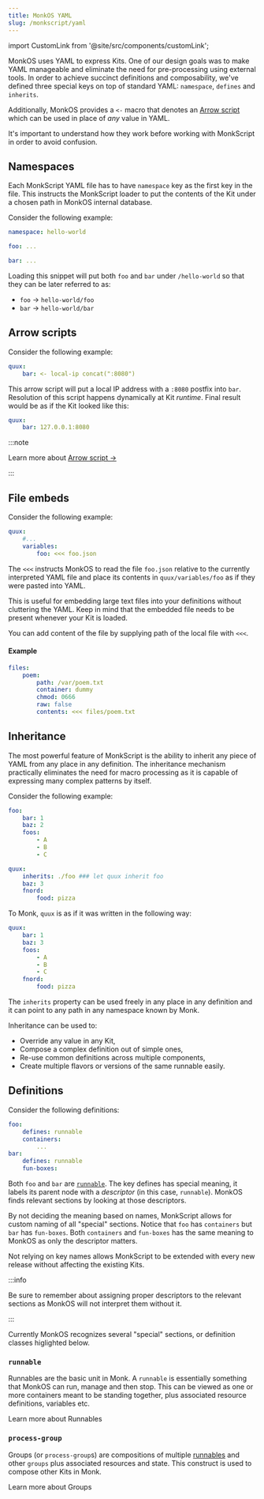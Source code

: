 ```yaml
---
title: MonkOS YAML
slug: /monkscript/yaml
---
```


import CustomLink from '@site/src/components/customLink';

MonkOS uses YAML to express Kits. One of our design goals was to make YAML manageable and eliminate the need for pre-processing using external tools. In order to achieve succinct definitions and composability, we've defined three special keys on top of standard YAML: `namespace`, `defines` and `inherits`.

Additionally, MonkOS provides a `<-` macro that denotes an [Arrow script](./scripting) which can be used in place of _any_ value in YAML.

It's important to understand how they work before working with MonkScript in order to avoid confusion.

## Namespaces

Each MonkScript YAML file has to have `namespace` key as the first key in the file. This instructs the MonkScript loader to put the contents of the Kit under a chosen path in MonkOS internal database.

Consider the following example:

```yaml linenums="1"
namespace: hello-world

foo: ...

bar: ...
```

Loading this snippet will put both `foo` and `bar` under `/hello-world` so that they can be later referred to as:

-   `foo` &#8594;
    `hello-world/foo`
-   `bar` &#8594;
    `hello-world/bar`

## Arrow scripts

Consider the following example:

```yaml linenums="1"
quux:
    bar: <- local-ip concat(":8080")
```

This arrow script will put a local IP address with a `:8080` postfix into `bar`. Resolution of this script happens dynamically at Kit _runtime_. Final result would be as if the Kit looked like this:

```yaml linenums="1"
quux:
    bar: 127.0.0.1:8080
```

:::note

Learn more about [Arrow script &#8594;
](./scripting)

:::

## File embeds

Consider the following example:

```yaml linenums="1"
quux:
    #...
    variables: 
        foo: <<< foo.json 
```

The `<<<` instructs MonkOS to read the file `foo.json` relative to the currently interpreted YAML file and place its contents in `quux/variables/foo` as if they were pasted into YAML.

This is useful for embedding large text files into your definitions without cluttering the YAML. Keep in mind that the embedded file needs to be present whenever your Kit is loaded.

You can add content of the file by supplying path of the local file with `<<<`.

#### Example
```yaml linenums="1"
files:
    poem:
        path: /var/poem.txt
        container: dummy
        chmod: 0666
        raw: false
        contents: <<< files/poem.txt
```


## Inheritance

The most powerful feature of MonkScript is the ability to inherit any piece of YAML from any place in any definition. The inheritance mechanism practically eliminates the need for macro processing as it is capable of expressing many complex patterns by itself.

Consider the following example:

```yaml linenums="1"
foo:
    bar: 1
    baz: 2
    foos:
        - A
        - B
        - C

quux:
    inherits: ./foo ### let quux inherit foo
    baz: 3
    fnord:
        food: pizza
```

To Monk, `quux` is as if it was written in the following way:

```yaml linenums="1"
quux:
    bar: 1
    baz: 3
    foos:
        - A
        - B
        - C
    fnord:
        food: pizza
```

The `inherits` property can be used freely in any place in any definition and it can point to any path in any namespace known by Monk.

Inheritance can be used to:

-   Override any value in any Kit,
-   Compose a complex definition out of simple ones,
-   Re-use common definitions across multiple components,
-   Create multiple flavors or versions of the same runnable easily.

## Definitions

Consider the following definitions:

```yaml linenums="1"
foo:
    defines: runnable
    containers:
        ...
bar:
    defines: runnable
    fun-boxes:
```

Both `foo` and `bar` are [`runnable`](#runnable). The key defines has special meaning, it labels its parent node with a _descriptor_ (in this case, `runnable`). MonkOS finds relevant sections by looking at those descriptors.

By not deciding the meaning based on names, MonkScript allows for custom naming of all "special" sections. Notice that `foo` has `containers` but `bar` has `fun-boxes`. Both `containers` and `fun-boxes` has the same meaning to MonkOS as only the descriptor matters.

Not relying on key names allows MonkScript to be extended with every new release without affecting the existing Kits.

:::info

Be sure to remember about assigning proper descriptors to the relevant sections as MonkOS will not interpret them without it.

:::

Currently MonkOS recognizes several "special" sections, or definition classes higlighted below.

### `runnable`

Runnables are the basic unit in Monk. A `runnable` is essentially something that MonkOS can run, manage and then stop. This can be viewed as one or more containers meant to be standing together, plus associated resource definitions, variables etc.

<CustomLink to="./yaml/runnabls">Learn more about Runnables</CustomLink>

### `process-group`

Groups (or `process-group`s) are compositions of multiple [runnables](#runnable) and other `groups` plus associated resources and state. This construct is used to compose other Kits in Monk.

<CustomLink to="./yaml/groups">Learn more about Groups</CustomLink>

